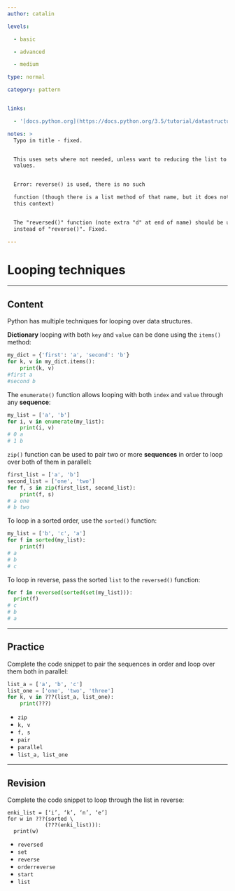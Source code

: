 ```yaml
---
author: catalin

levels:

  - basic

  - advanced

  - medium

type: normal

category: pattern


links:

  - '[docs.python.org](https://docs.python.org/3.5/tutorial/datastructures.html#looping-techniques){website}'

notes: >
  Typo in title - fixed.


  This uses sets where not needed, unless want to reducing the list to unique
  values.


  Error: reverse() is used, there is no such 

  function (though there is a list method of that name, but it does not work in
  this context)


  The "reversed()" function (note extra "d" at end of name) should be used
  instead of "reverse()". Fixed.

---
```


# Looping techniques

---
## Content

Python has multiple techniques for looping over data structures.

**Dictionary** looping with both `key` and `value` can be done using the `items()` method:
```python
my_dict = {'first': 'a', 'second': 'b'}
for k, v in my_dict.items():
    print(k, v)
#first a
#second b
```
The `enumerate()` function allows looping with both `index` and `value` through any **sequence**:
```python
my_list = ['a', 'b']
for i, v in enumerate(my_list):
    print(i, v)
# 0 a
# 1 b
```
`zip()` function can be used to pair two or more **sequences** in order to loop over both of them in parallell:
```python
first_list = ['a', 'b']
second_list = ['one', 'two']
for f, s in zip(first_list, second_list):
    print(f, s)
# a one
# b two
``` 

To loop in a sorted order, use the `sorted()` function:

```python
my_list = ['b', 'c', 'a']
for f in sorted(my_list):
    print(f)
# a
# b
# c
```

To loop in reverse, pass the sorted `list` to the `reversed()` function:
```python
for f in reversed(sorted(set(my_list))):
  print(f)
# c
# b
# a
```

---
## Practice

Complete the code snippet to pair the sequences in order and loop over them both in parallel:

```python
list_a = ['a', 'b', 'c']
list_one = ['one', 'two', 'three'] 
for k, v in ???(list_a, list_one):
    print(???) 
```

* `zip` 
* `k, v` 
* `f, s` 
* `pair` 
* `parallel` 
* `list_a, list_one`

---
## Revision

Complete the code snippet to loop through the list in reverse:

```
enki_list = [‘i’, ‘k’, ‘n’, ‘e’]
for w in ???(sorted \
            (???(enki_list))): 
  print(w) 
```

* `reversed` 
* `set` 
* `reverse` 
* `orderreverse` 
* `start` 
* `list`

